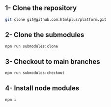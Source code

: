 ## 1- Clone the repository

```bash
git clone git@github.com:htmlplus/platform.git
```

## 2- Clone the submodules

```bash
npm run submodules:clone
```

## 3- Checkout to main branches

```bash
npm run submodules:checkout
```

## 4- Install node modules

```bash
npm i
```
